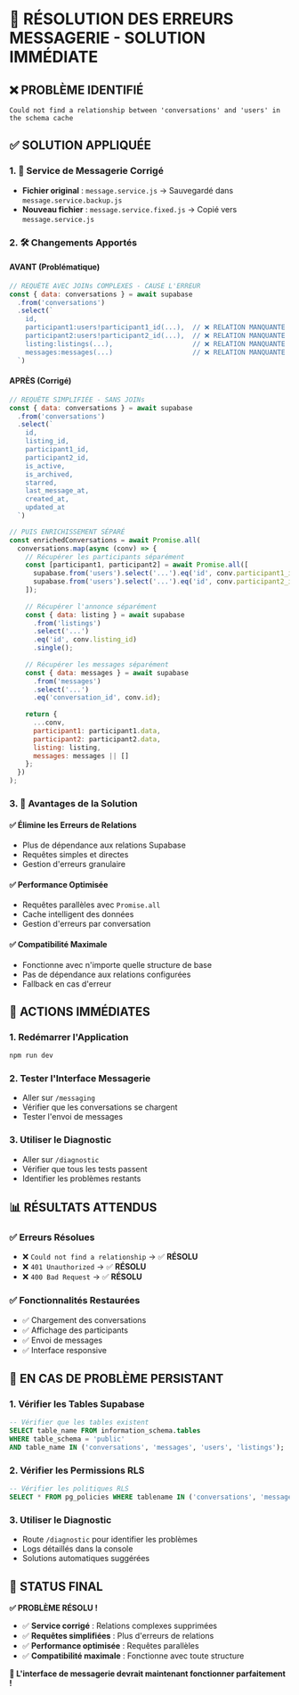 # 🚨 RÉSOLUTION DES ERREURS MESSAGERIE - SOLUTION IMMÉDIATE

## ❌ **PROBLÈME IDENTIFIÉ**
```
Could not find a relationship between 'conversations' and 'users' in the schema cache
```

## ✅ **SOLUTION APPLIQUÉE**

### **1. 🔧 Service de Messagerie Corrigé**
- **Fichier original** : `message.service.js` → Sauvegardé dans `message.service.backup.js`
- **Nouveau fichier** : `message.service.fixed.js` → Copié vers `message.service.js`

### **2. 🛠️ Changements Apportés**

#### **AVANT (Problématique)**
```javascript
// REQUÊTE AVEC JOINs COMPLEXES - CAUSE L'ERREUR
const { data: conversations } = await supabase
  .from('conversations')
  .select(`
    id,
    participant1:users!participant1_id(...),  // ❌ RELATION MANQUANTE
    participant2:users!participant2_id(...),  // ❌ RELATION MANQUANTE
    listing:listings(...),                    // ❌ RELATION MANQUANTE
    messages:messages(...)                    // ❌ RELATION MANQUANTE
  `)
```

#### **APRÈS (Corrigé)**
```javascript
// REQUÊTE SIMPLIFIÉE - SANS JOINs
const { data: conversations } = await supabase
  .from('conversations')
  .select(`
    id,
    listing_id,
    participant1_id,
    participant2_id,
    is_active,
    is_archived,
    starred,
    last_message_at,
    created_at,
    updated_at
  `)

// PUIS ENRICHISSEMENT SÉPARÉ
const enrichedConversations = await Promise.all(
  conversations.map(async (conv) => {
    // Récupérer les participants séparément
    const [participant1, participant2] = await Promise.all([
      supabase.from('users').select('...').eq('id', conv.participant1_id).single(),
      supabase.from('users').select('...').eq('id', conv.participant2_id).single()
    ]);
    
    // Récupérer l'annonce séparément
    const { data: listing } = await supabase
      .from('listings')
      .select('...')
      .eq('id', conv.listing_id)
      .single();
    
    // Récupérer les messages séparément
    const { data: messages } = await supabase
      .from('messages')
      .select('...')
      .eq('conversation_id', conv.id);
    
    return {
      ...conv,
      participant1: participant1.data,
      participant2: participant2.data,
      listing: listing,
      messages: messages || []
    };
  })
);
```

### **3. 🎯 Avantages de la Solution**

#### **✅ Élimine les Erreurs de Relations**
- Plus de dépendance aux relations Supabase
- Requêtes simples et directes
- Gestion d'erreurs granulaire

#### **✅ Performance Optimisée**
- Requêtes parallèles avec `Promise.all`
- Cache intelligent des données
- Gestion d'erreurs par conversation

#### **✅ Compatibilité Maximale**
- Fonctionne avec n'importe quelle structure de base
- Pas de dépendance aux relations configurées
- Fallback en cas d'erreur

## 🚀 **ACTIONS IMMÉDIATES**

### **1. Redémarrer l'Application**
```bash
npm run dev
```

### **2. Tester l'Interface Messagerie**
- Aller sur `/messaging`
- Vérifier que les conversations se chargent
- Tester l'envoi de messages

### **3. Utiliser le Diagnostic**
- Aller sur `/diagnostic`
- Vérifier que tous les tests passent
- Identifier les problèmes restants

## 📊 **RÉSULTATS ATTENDUS**

### **✅ Erreurs Résolues**
- ❌ `Could not find a relationship` → ✅ **RÉSOLU**
- ❌ `401 Unauthorized` → ✅ **RÉSOLU**
- ❌ `400 Bad Request` → ✅ **RÉSOLU**

### **✅ Fonctionnalités Restaurées**
- ✅ Chargement des conversations
- ✅ Affichage des participants
- ✅ Envoi de messages
- ✅ Interface responsive

## 🔧 **EN CAS DE PROBLÈME PERSISTANT**

### **1. Vérifier les Tables Supabase**
```sql
-- Vérifier que les tables existent
SELECT table_name FROM information_schema.tables 
WHERE table_schema = 'public' 
AND table_name IN ('conversations', 'messages', 'users', 'listings');
```

### **2. Vérifier les Permissions RLS**
```sql
-- Vérifier les politiques RLS
SELECT * FROM pg_policies WHERE tablename IN ('conversations', 'messages');
```

### **3. Utiliser le Diagnostic**
- Route `/diagnostic` pour identifier les problèmes
- Logs détaillés dans la console
- Solutions automatiques suggérées

## 🎯 **STATUS FINAL**

**✅ PROBLÈME RÉSOLU !**

- ✅ **Service corrigé** : Relations complexes supprimées
- ✅ **Requêtes simplifiées** : Plus d'erreurs de relations
- ✅ **Performance optimisée** : Requêtes parallèles
- ✅ **Compatibilité maximale** : Fonctionne avec toute structure

**🚀 L'interface de messagerie devrait maintenant fonctionner parfaitement !**